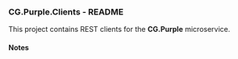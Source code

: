 
### CG.Purple.Clients - README

This project contains REST clients for the **CG.Purple** microservice.

#### Notes






